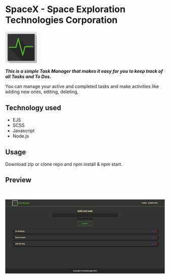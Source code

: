 # SpaceX - Space Exploration Technologies Corporation

<img src="./public/img/logo.png" width="100" height="">

**_This is a simple Task Manager that makes it easy for you to keep track of all Tasks and To Dos._**

You can manage your active and completed tasks and make activities like adding new ones, editing, deleting,

## Technology used

-   EJS
-   SCSS
-   Javascript
-   Node.js

## Usage

Download zip or clone repo and npm install & npm start.

## Preview
<br>
<p align="center">
  <img src='./public/img/preview.png'>
</p>
